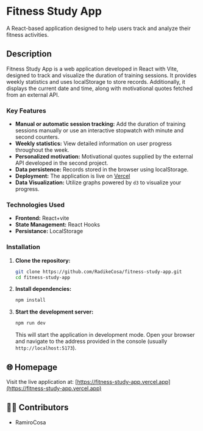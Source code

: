 # Fitness Study App

A React-based application designed to help users track and analyze their fitness activities.

## Description

Fitness Study App is a web application developed in React with Vite, designed to track and visualize the duration of training sessions. It provides weekly statistics and uses localStorage to store records. Additionally, it displays the current date and time, along with motivational quotes fetched from an external API.

### Key Features

- **Manual or automatic session tracking:** Add the duration of training sessions manually or use an interactive stopwatch with minute and second counters.
- **Weekly statistics:** View detailed information on user progress throughout the week.
- **Personalized motivation:** Motivational quotes supplied by the external API developed in the second project.
- **Data persistence:** Records stored in the browser using localStorage.
- **Deployment:** The application is live on [Vercel](https://fitness-study-app.vercel.app/)
- **Data Visualization:** Utilize graphs powered by `d3` to visualize your progress.

### Technologies Used

- **Frontend:** React+vite
- **State Management:** React Hooks
- **Persistance:** LocalStorage

### Installation

1.  **Clone the repository:**

    ```bash
    git clone https://github.com/RadikeCosa/fitness-study-app.git
    cd fitness-study-app
    ```

2.  **Install dependencies:**

    ```bash
    npm install
    ```

3.  **Start the development server:**

    ```bash
    npm run dev
    ```

    This will start the application in development mode. Open your browser and navigate to the address provided in the console (usually `http://localhost:5173`).

## 🌐 Homepage

Visit the live application at: [https://fitness-study-app.vercel.app](https://fitness-study-app.vercel.app)

## 🧑‍💻 Contributors

- RamiroCosa
